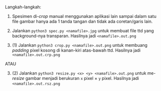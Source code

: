 Langkah-langkah:

1. Spesimen di-_crop_ manual menggunakan aplikasi lain sampai dalam satu file gambar hanya ada 1 tanda tangan dan tidak ada coretan/garis lain.

2. Jalankan `python3 spec.py <namafile>.jpg` untuk membuat file ttd yang background-nya transparan. Hasilnya jadi `<namafile>.out.png`

3. (1) Jalankan `python3 crop.py <namafile>.out.png` untuk membuang _padding_ pixel kosong di kanan-kiri atas-bawah ttd. Hasilnya jadi `<namafile>.out.crp.png`

ATAU

3. (2) Jalankan `python3 resize.py <x> <y> <namafile>.out.png` untuk me-_resize_ gambar menjadi berukuran `x` pixel × `y` pixel. Hasilnya jadi `<namafile>.out.rsz.png`
